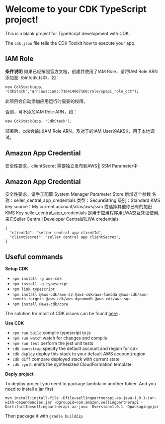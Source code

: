 # Welcome to your CDK TypeScript project!

This is a blank project for TypeScript development with CDK.

The `cdk.json` file tells the CDK Toolkit how to execute your app.



## IAM Role
**条件说明**
如果已经按照官方文档，创建并使用了IAM Role，请将IAM Role ARN 添加至
./bin/cdk.ts中，如：
```
new CdkStack(app, 'CdkStack',"arn:aws:iam::716414967168:role/spapi_role_oct");
```
此项目会自动添加应用运行时需要的权限。

否则，可不添加IAM Role ARN，如：
```
new CdkStack(app, 'CdkStack');
```
部署后，cdk会输出IAM Role ARN，及对于的IAM User的AKSK，用于本地调试。

## Amazon App Credential
安全性要求，clientSecret 需要独立发布到AWS SSM Parameter中

## Amazon App Credential
安全性要求，请手工配置 System Manager Parameter Store 新增这个参数
名称：seller_central_app_credentials
类型：SecureString
级别：Standard
KMS key source：My current account/alias/aws/ssm 或选择其他你已有的加密 KMS Key
seller_central_app_credentials 是用于应用程序用LWA交互凭证使用,来自Seller Centrall Developer Central的LWA credentials

```
{
  "clientId": "seller central app clientId",
  "clientSecret": "seller central app clientSecret",
}
```


## Useful commands
**Setup CDK**
 * `npm install -g aws-cdk`
 * `npm install -g typescript`
 * `npm link typescript`
 * `npm install @aws-cdk/aws-s3 @aws-cdk/aws-lambda @aws-cdk/aws-events-targets @aws-cdk/aws-dynamodb @aws-cdk/aws-sqs`
 * `npm install @aws-cdk/core`

 The solution for most of CDK issues can be found [here](https://docs.aws.amazon.com/cdk/latest/guide/troubleshooting.html) .

**Use CDK**
 * `npm run build`   compile typescript to js
 * `npm run watch`   watch for changes and compile
 * `npm run test`    perform the jest unit tests
 * `cdk bootstrap`   specify the default account and region for cdk
 * `cdk deploy`      deploy this stack to your default AWS account/region
 * `cdk diff`        compare deployed stack with current state
 * `cdk synth`       emits the synthesized CloudFormation template

 **Deply project**

 To deploy project you need to package lambda in another folder.
 And you need to install a jar first 

 `mvn install:install-file -Dfile=sellingpartnerapi-aa-java-1.0.1-jar-with-dependencies.jar -DgroupId=com.amazon.sellingpartnerapi -DartifactId=sellingpartnerapi-aa-java -Dversion=1.0.1 -Dpackaging=jar`

 Then package it with `gradle buildZip`

